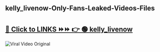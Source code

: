 
 ## kelly_livenow-Only-Fans-Leaked-Videos-Files

# <h2><a href="https://mediaupload.pro?kelly_livenow">🔗 Click to LINKS ⏩⏩ 👉 🟢 kelly_livenow </a></h2>

<a href="https://mediaupload.pro?kelly_livenow" rel="nofollow" data-target="animated-image.originalLink"><img src="https://i.ibb.co.com/xMMVF88/686577567.gif" alt="Viral Video Original" style="max-width: 100%; display: inline-block;" data-target="animated-image.originalImage"></a>